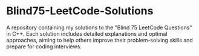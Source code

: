 # Blind75-LeetCode-Solutions
A repository containing my solutions to the "Blind 75 LeetCode Questions" in C++. Each solution includes detailed explanations and optimal approaches, aiming to help others improve their problem-solving skills and prepare for coding interviews.
